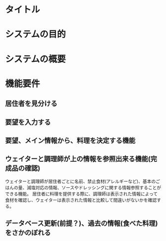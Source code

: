 
# タイトル

# システムの目的

# システムの概要

# 機能要件

## 居住者を見分ける

## 要望を入力する

## 要望、メイン情報から、料理を決定する機能

## ウェイターと調理師が上の情報を参照出来る機能(完成品の確認)
ウェイターと調理師が居住者ごとに名前、禁止食材(アレルギーなど)、基本のごはんの量、減塩対応の情報、ソースやドレッシングに関する情報参照することができる機能。
居住者に料理を提供する際に、調理師は表示された情報によって食材を確認し、ウェイターは表示された情報と比較して間違いがないかを確認する。



## データベース更新(前提？)、過去の情報(食べた料理)をさかのぼれる
